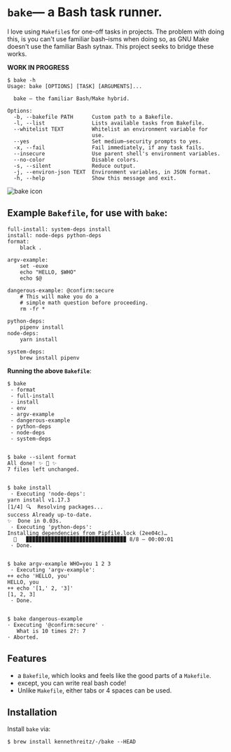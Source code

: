 # `bake`— a Bash task runner.


I love using `Makefile`s for one-off tasks in projects. The problem with doing this, is you can't use familiar bash–isms when doing so, as GNU Make doesn't use the familiar Bash sytnax. This project seeks to bridge these works.

**WORK IN PROGRESS**

```console
$ bake -h
Usage: bake [OPTIONS] [TASK] [ARGUMENTS]...

  bake — the familiar Bash/Make hybrid.

Options:
  -b, --bakefile PATH      Custom path to a Bakefile.
  -l, --list               Lists available tasks from Bakefile.
  --whitelist TEXT         Whitelist an environment variable for
                           use.
  --yes                    Set medium–security prompts to yes.
  -x, --fail               Fail immediately, if any task fails.
  --insecure               Use parent shell's environment variables.
  --no-color               Disable colors.
  -s, --silent             Reduce output.
  -j, --environ-json TEXT  Environment variables, in JSON format.
  -h, --help               Show this message and exit.
```

![bake icon](https://github.com/kennethreitz/bake/blob/master/ext/bake.png?raw=true)


## Example `Bakefile`, for use with `bake`:

```make
full-install: system-deps install
install: node-deps python-deps
format:
    black .

argv-example:
    set -euxe
    echo "HELLO, $WHO"
    echo $@

dangerous-example: @confirm:secure
    # This will make you do a
    # simple math question before proceeding.
    rm -fr *

python-deps:
    pipenv install
node-deps:
    yarn install

system-deps:
    brew install pipenv
```

**Running the above `Bakefile`**:

```console
$ bake
 - format
 - full-install
 - install
 - env
 - argv-example
 - dangerous-example
 - python-deps
 - node-deps
 - system-deps


$ bake --silent format
All done! ✨ 🍰 ✨
7 files left unchanged.


$ bake install
 · Executing 'node-deps':
yarn install v1.17.3
[1/4] 🔍  Resolving packages...
success Already up-to-date.
✨  Done in 0.03s.
 · Executing 'python-deps':
Installing dependencies from Pipfile.lock (2ee04c)…
  🐍   ▉▉▉▉▉▉▉▉▉▉▉▉▉▉▉▉▉▉▉▉▉▉▉▉▉▉▉▉▉▉▉▉ 8/8 — 00:00:01
 · Done.


$ bake argv-example WHO=you 1 2 3
 · Executing 'argv-example':
++ echo 'HELLO, you'
HELLO, you
++ echo '[1,' 2, '3]'
[1, 2, 3]
 · Done.


$ bake dangerous-example
· Executing '@confirm:secure' ·
   What is 10 times 2?: 7
· Aborted.
```

## Features

- a `Bakefile`, which looks and feels like the good parts of a `Makefile`.
- except, you can write real bash code!
- Unlike `Makefile`, either tabs or 4 spaces can be used.

## Installation

Install `bake` via:

```console
$ brew install kennethreitz/-/bake --HEAD
```

